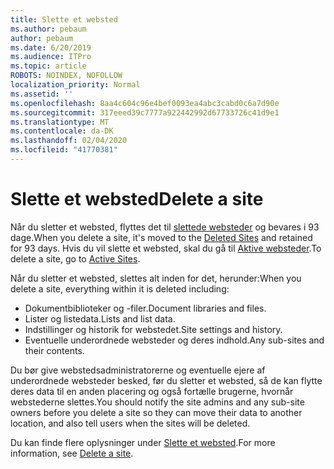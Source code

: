 ```yaml
---
title: Slette et websted
ms.author: pebaum
author: pebaum
ms.date: 6/20/2019
ms.audience: ITPro
ms.topic: article
ROBOTS: NOINDEX, NOFOLLOW
localization_priority: Normal
ms.assetid: ''
ms.openlocfilehash: 8aa4c604c96e4bef0093ea4abc3cabd0c6a7d90e
ms.sourcegitcommit: 317eeed39c7777a922442992d67733726c41d9e1
ms.translationtype: MT
ms.contentlocale: da-DK
ms.lasthandoff: 02/04/2020
ms.locfileid: "41770381"
---
```

# <a name="delete-a-site"></a><span data-ttu-id="f921c-102">Slette et websted</span><span class="sxs-lookup"><span data-stu-id="f921c-102">Delete a site</span></span>

<span data-ttu-id="f921c-103">Når du sletter et websted, flyttes det til [slettede websteder](https://admin.microsoft.com/sharepoint) og bevares i 93 dage.</span><span class="sxs-lookup"><span data-stu-id="f921c-103">When you delete a site, it's moved to the [Deleted Sites](https://admin.microsoft.com/sharepoint) and retained for 93 days.</span></span> <span data-ttu-id="f921c-104">Hvis du vil slette et websted, skal du gå til [Aktive websteder](https://admin.microsoft.com/sharepoint?page=sitemanagement&modern=true).</span><span class="sxs-lookup"><span data-stu-id="f921c-104">To delete a site, go to [Active Sites](https://admin.microsoft.com/sharepoint?page=sitemanagement&modern=true).</span></span> 

<span data-ttu-id="f921c-105">Når du sletter et websted, slettes alt inden for det, herunder:</span><span class="sxs-lookup"><span data-stu-id="f921c-105">When you delete a site, everything within it is deleted including:</span></span>

- <span data-ttu-id="f921c-106">Dokumentbiblioteker og -filer.</span><span class="sxs-lookup"><span data-stu-id="f921c-106">Document libraries and files.</span></span>
- <span data-ttu-id="f921c-107">Lister og listedata.</span><span class="sxs-lookup"><span data-stu-id="f921c-107">Lists and list data.</span></span>
- <span data-ttu-id="f921c-108">Indstillinger og historik for webstedet.</span><span class="sxs-lookup"><span data-stu-id="f921c-108">Site settings and history.</span></span>
- <span data-ttu-id="f921c-109">Eventuelle underordnede websteder og deres indhold.</span><span class="sxs-lookup"><span data-stu-id="f921c-109">Any sub-sites and their contents.</span></span>

<span data-ttu-id="f921c-110">Du bør give webstedsadministratorerne og eventuelle ejere af underordnede websteder besked, før du sletter et websted, så de kan flytte deres data til en anden placering og også fortælle brugerne, hvornår webstederne slettes.</span><span class="sxs-lookup"><span data-stu-id="f921c-110">You should notify the site admins and any sub-site owners before you delete a site so they can move their data to another location, and also tell users when the sites will be deleted.</span></span>

<span data-ttu-id="f921c-111">Du kan finde flere oplysninger under [Slette et websted](https://docs.microsoft.com/sharepoint/delete-site-collection).</span><span class="sxs-lookup"><span data-stu-id="f921c-111">For more information, see [Delete a site](https://docs.microsoft.com/sharepoint/delete-site-collection).</span></span>
